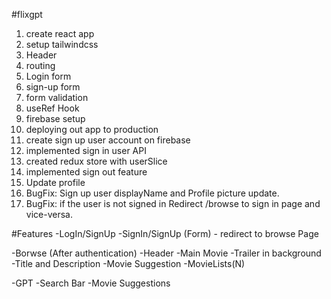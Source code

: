 #flixgpt
1. create react app
2. setup tailwindcss
3. Header
4. routing
5. Login form
6. sign-up form
7. form validation
8. useRef Hook
9. firebase setup
10. deploying out app to production
11. create sign up user account on firebase
12. implemented sign in user API
13. created redux store with userSlice
14. implemented sign out feature
15. Update profile
16. BugFix: Sign up user displayName and Profile picture update.
17. BugFix: if the user is not signed in Redirect /browse to sign in page and vice-versa.


#Features
-LogIn/SignUp
    -SignIn/SignUp (Form)
    - redirect to browse Page 

-Borwse (After authentication)
    -Header
    -Main Movie
        -Trailer in background
        -Title and Description
        -Movie Suggestion
            -MovieLists(N)

-GPT
    -Search Bar
    -Movie Suggestions